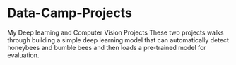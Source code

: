 # Data-Camp-Projects
My Deep learning and Computer Vision Projects 
These two projects walks through building a simple deep learning model that can automatically detect honeybees and bumble bees and then loads a pre-trained model for evaluation. 

